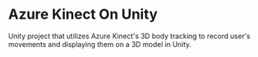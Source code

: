 
# Azure Kinect On Unity

Unity project that utilizes Azure Kinect's 3D body tracking to record user's movements and displaying them on a 3D model in Unity. 


